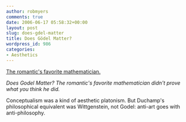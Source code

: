 ```yaml
---
author: robmyers
comments: true
date: 2006-06-17 05:58:32+00:00
layout: post
slug: does-gdel-matter
title: Does Gödel Matter?
wordpress_id: 986
categories:
- Aesthetics
---
```


[The romantic's favorite mathematician.](http://www.slate.com/id/2114561/)  
  
_Does Godel Matter? The romantic's favorite mathematician didn't prove what you think he did._  
  
Conceptualism was a kind of aesthetic platonism. But Duchamp's philosophical equivalent was Wittgenstein, not Godel: anti-art goes with anti-philosophy.  


